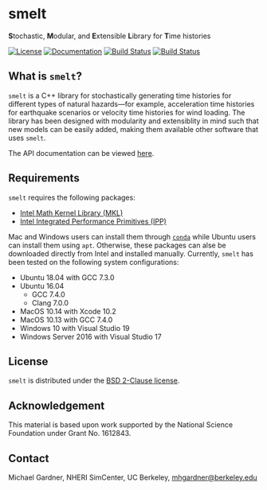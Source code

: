 # smelt
**S**tochastic, **M**odular, and **E**xtensible **L**ibrary for **T**ime histories

[![License](https://img.shields.io/badge/License-BSD%202--Clause-orange.svg)](https://raw.githubusercontent.com/NHERI-SimCenter/smelt/master/LICENSE)
[![Documentation](https://img.shields.io/badge/docs-doxygen-blue.svg)](https://nheri-simcenter.github.io/smelt/)
[![Build Status](https://travis-ci.org/NHERI-SimCenter/smelt.svg?branch=master)](https://travis-ci.org/NHERI-SimCenter/smelt)
[![Build Status](https://dev.azure.com/shellshocked2003/shellshocked2003/_apis/build/status/NHERI-SimCenter.smelt?branchName=master)](https://dev.azure.com/shellshocked2003/shellshocked2003/_build/latest?definitionId=2&branchName=master)

## What is `smelt`?

`smelt` is a C++ library for stochastically generating time histories for different types of
natural hazards&mdash;for example, acceleration time histories for earthquake scenarios or velocity
time histories for wind loading. The library has been designed with modularity and extensiblity
in mind such that new models can be easily added, making them available other software
that uses `smelt`.

The API documentation can be viewed [here](https://nheri-simcenter.github.io/smelt/).

## Requirements

`smelt` requires the following packages:
- [Intel Math Kernel Library (MKL)](https://software.intel.com/en-us/mkl)
- [Intel Integrated Performance Primitives (IPP)](https://software.intel.com/en-us/intel-ipp)

Mac and Windows users can install them through [`conda`](https://docs.conda.io/en/latest/) while Ubuntu users can install them using `apt`.
Otherwise, these packages can alse be downloaded directly from Intel and installed manually. Currently, `smelt` has been tested on the following system configurations:

- Ubuntu 18.04 with GCC 7.3.0
- Ubuntu 16.04
  - GCC 7.4.0
  - Clang 7.0.0
- MacOS 10.14 with Xcode 10.2
- MacOS 10.13 with GCC 7.4.0
- Windows 10 with Visual Studio 19
- Windows Server 2016 with Visual Studio 17

## License

`smelt` is distributed under the [BSD 2-Clause license](https://raw.githubusercontent.com/NHERI-SimCenter/smelt/master/LICENSE).

## Acknowledgement

This material is based upon work supported by the National Science Foundation under Grant No. 1612843.

## Contact

Michael Gardner, NHERI SimCenter, UC Berkeley, mhgardner@berkeley.edu
